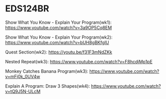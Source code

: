 # EDS124BR

Show What You Know - Explain Your Program(wk1):
https://www.youtube.com/watch?v=3a9OP5Cq8EM

Show What You Know - Explain Your Program(wk2):
https://www.youtube.com/watch?v=bUH8gBKfgIU

Quest Section(wk2):
https://youtu.be/f31F3mNdZKk

Nested Repeat(wk3):
https://www.youtube.com/watch?v=F8hcdjMp1pE

Monkey Catches Banana Program(wk3):
https://www.youtube.com/watch?v=mFj0k_0UV4w

Explain A Program: Draw 3 Shapes(wk4):
https://www.youtube.com/watch?v=tQ9J5N-ULcM

